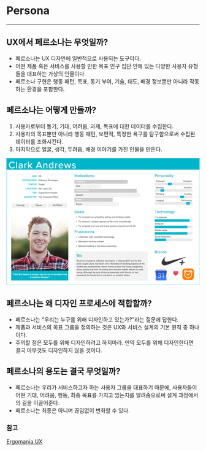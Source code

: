 # Persona

---

## UX에서 페르소나는 무엇일까?

- 페르소나는 UX 디자인에 일반적으로 사용되는 도구이다.
- 어떤 제품 혹은 서비스를 사용할 만한 목표 인구 집단 안에 있는 다양한 사용자 유형들을 대표하는 가상의 인물이다.
- 페르소나 구현은 행동 패턴, 목표, 동기 부여, 기술, 태도, 배경 정보뿐만 아니라 작동하는 환경을 포함한다.

## 페르소나는 어떻게 만들까?

1. 사용자로부터 동기, 기대, 어려움, 과제, 목표에 대한 데이터를 수집한다.
2. 사용자의 목표뿐만 아니라 행동 패턴, 보편적, 특정한 욕구를 탐구함으로써 수집된 데이터를 조화시킨다.
3. 마지막으로 얼굴, 생각, 두려움, 배경 이야기를 가진 인물을 만든다.

<img src="./img/persona.png"  alt="persona 이미지" />

## 페르소나는 왜 디자인 프로세스에 적합할까?

- 페르소나는 "우리는 누구를 위해 디자인하고 있는가?"라는 질문에 답한다.
- 제품과 서비스의 목표 그룹을 정의하는 것은 UX와 서비스 설계의 기본 원칙 중 하나이다.
- 주의할 점은 모두를 위해 디자인하려고 하지마라. 만약 모두를 위해 디자인한다면 결국 아무것도 디자인하지 않을 것이다.

## 페르소나의 용도는 결국 무엇일까?

- 페르소나는 우리가 서비스하고자 하는 사용자 그룹을 대표하기 때문에, 사용자들이 어떤 기대, 어려움, 행동, 최종 목표를 가지고 있는지를 알려줌으로써 설계 과정에서의 길을 이끌어준다.
- 페르소나는 최종은 아니며 끊임없이 변화할 수 있다.

### 참고

[Ergomania UX](https://ergomania-ux.medium.com/the-ultimate-guide-to-creating-personas-and-how-to-use-them-to-enhance-your-business-1066b0d1f50b)
